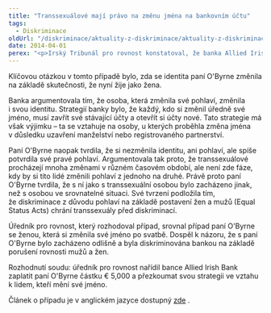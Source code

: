 ```yaml
---
title: "Transsexuálové mají právo na změnu jména na bankovním účtu"
tags:
  - Diskriminace
oldUrl: "/diskriminace/aktuality-z-diskriminace/aktuality-z-diskriminace-2014/transsexualove-maji-pravo-na-zmenu-jmena-na-bankovnim-uctu/"
date: 2014-04-01
perex: "<p>Irský Tribunál pro rovnost konstatoval, že banka Allied Irish Bank diskriminovala ženu pro transsexualitu, když jí nedovolila změnit si jméno na svém bankovním účtu, ačkoliv se úředně změnilo.</p>"
---
```


<!-- imported from the old website -->

<p class="align-blok">Klíčovou otázkou v tomto případě bylo, zda se identita paní O'Byrne změnila na základě skutečnosti, že nyní žije jako žena. </p><p class="align-blok">Banka argumentovala tím, že osoba, která změnila své pohlaví, změnila i svou identitu. Strategií banky bylo, že každý, kdo si změnil úředně své jméno, musí zavřít své stávající účty a otevřít si účty nové. Tato strategie má však výjimku – ta se vztahuje na osoby, u kterých proběhla změna jména v důsledku uzavření manželství nebo registrovaného partnerství. </p><p class="align-blok">Paní O'Byrne naopak tvrdila, že si nezměnila identitu, ani pohlaví, ale spíše potvrdila své pravé pohlaví. Argumentovala tak proto, že transsexuálové procházejí mnoha změnami v různém časovém období, ale není zde fáze, kdy by si tito lidé změnili pohlaví z jednoho na druhé. Právě proto paní O'Byrne tvrdila, že s ní jako s transsexuální osobou bylo zacházeno jinak, než s osobou ve srovnatelné situaci. Své tvrzení podložila tím, že diskriminace z důvodu pohlaví na základě postavení žen a mužů (Equal Status Acts) chrání transsexuály před diskriminací.</p><p class="align-blok">Úředník pro rovnost, který rozhodoval případ, srovnal případ paní O'Byrne se ženou, která si změnila své jméno po svatbě. Dospěl k názoru, že s paní O'Byrne bylo zacházeno odlišně a byla diskriminována bankou na základě porušení rovnosti mužů a žen. </p><p class="align-blok">Rozhodnutí soudu: úředník pro rovnost nařídil bance Allied Irish Bank zaplatit paní O'Byrne částku € 5,000 a přezkoumat svou strategii ve vztahu k lidem, kteří mění své jméno.</p><p class="align-blok">Článek o případu je v anglickém jazyce dostupný <a title="Otevření do nového okna" href="http://www.non-discrimination.net/content/media/IE-41-Equality%20tribunal%20finds%20that%20bank%20discriminated%20against%20transgender%20woman.pdf" target="_blank">zde</a> .  </p>
